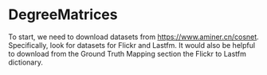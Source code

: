 # DegreeMatrices

To start, we need to download datasets from https://www.aminer.cn/cosnet. Specifically, look for datasets for Flickr and Lastfm. It would also be helpful to download from the Ground Truth Mapping section the Flickr to Lastfm dictionary. 
